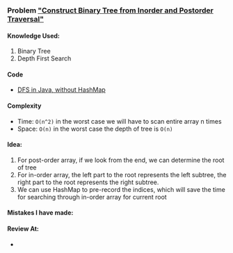 ### Problem  ["Construct Binary Tree from Inorder and Postorder Traversal"](https://leetcode.com/problems/construct-binary-tree-from-inorder-and-postorder-traversal/description/)

#### Knowledge Used:
1.  Binary Tree
2.  Depth First Search

#### Code
-   [DFS in Java, without HashMap](./Solution.java)

#### Complexity
-   Time: `O(n^2)` in the worst case we will have to scan entire array n times
-   Space: `O(n)` in the worst case the depth of tree is `O(n)`

#### Idea:
1.  For post-order array, if we look from the end, we can determine the root of tree
2.  For in-order array, the left part to the root represents the left subtree, the
right part to the root represents the right subtree.
3.  We can use HashMap to pre-record the indices, which will save the time for searching through in-order array for current root 

#### Mistakes I have made:

#### Review At:
-   
